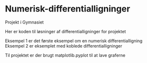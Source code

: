 # Numerisk-differentialligninger
Projekt i Gymnasiet

Her er koden til løsninger af differentialligninger for projektet

Eksempel 1 er det første eksempel om en numerisk differentialligning
Eksempel 2 er eksemplet med koblede differentialligninger

Til projektet er der brugt matplotlib.pyplot til at lave graferne


